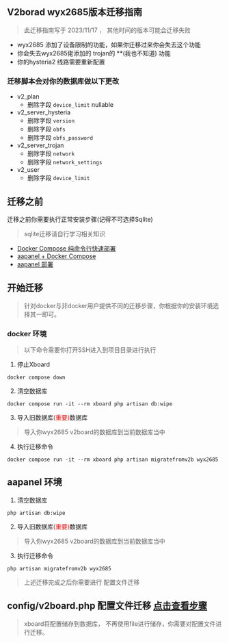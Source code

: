 ## V2borad wyx2685版本迁移指南
> 此迁移指南写于 2023/11/17 ， 其他时间的版本可能会迁移失败
- wyx2685 添加了设备限制的功能，如果你迁移过来你会失去这个功能
- 你会失去wyx2685佬添加的 trojan的 **(我也不知道) 功能
- 你的hysteria2 线路需要重新配置

### 迁移脚本会对你的数据库做以下更改
- v2_plan 
    - 删除字段 `device_limit` nullable
- v2_server_hysteria
    - 删除字段 `version` 
    - 删除字段 `obfs`
    - 删除字段 `obfs_password`
- v2_server_trojan
    - 删除字段 `network`
    - 删除字段 `network_settings`
- v2_user
    - 删除字段 `device_limit`

## 迁移之前
迁移之前你需要执行正常安装步骤(记得不可选择Sqlite)
> sqlite迁移请自行学习相关知识  
- [Docker Compose 纯命令行快速部署](./docs/docker-compose安装指南.md)
- [aapanel + Docker Compose](./docs/aapanel+docker安装指南.md)
- [aapanel 部署](./docs/)

## 开始迁移
> 针对docker与非docker用户提供不同的迁移步骤，你根据你的安装环境选择其一即可。

### docker 环境
> 以下命令需要你打开SSH进入到项目目录进行执行 
1. 停止Xboard
```
docker compose down
```
2. 清空数据库
```
docker compose run -it --rm xboard php artisan db:wipe
```
3. 导入旧数据库<span style="color:red">(重要)</span>数据库
>导入你wyx2685 v2board的数据库到当前数据库当中

4. 执行迁移命令
```
docker compose run -it --rm xboard php artisan migratefromv2b wyx2685
```
## aapanel 环境
1. 清空数据库
```
php artisan db:wipe
```
2. 导入旧数据库<span style="color:red">(重要)</span>数据库
>导入你wyx2685 v2board的数据库到当前数据库当中

3. 执行迁移命令
```
php artisan migratefromv2b wyx2685
```

> 上述迁移完成之后你需要进行 配置文件迁移
## config/v2board.php 配置文件迁移 [点击查看步骤](./config迁移指南.md)
> xboard将配置储存到数据库， 不再使用file进行储存，你需要对配置文件进行迁移。